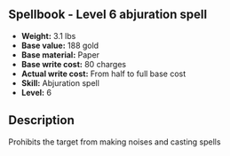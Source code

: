 ## Spellbook - Level 6 abjuration spell

- **Weight:** 3.1 lbs
- **Base value:** 188 gold
- **Base material:** Paper
- **Base write cost:** 80 charges
- **Actual write cost:** From half to full base cost
- **Skill:** Abjuration spell
- **Level:** 6

## Description

Prohibits the target from making noises and casting spells
